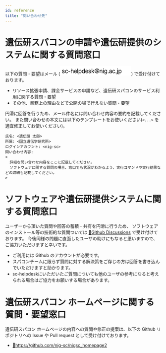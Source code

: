 ```yaml
---
id: reference
title: "問い合わせ先"
---
```


# 遺伝研スパコンの申請や遺伝研提供のシステムに関する質問窓口

以下の質問・要望はメール (![](sc-helpdesk.png)) で受け付けております。

- リソース拡張申請、課金サービスの申請など、遺伝研スパコンのサービス利用に関する質問・要望
- その他、業務上の理由などで公開の場で行えない質問・要望

円滑に回答を行うため、メール件名には問い合わせ内容の要約を記載してください。
また問い合わせの本文には以下のテンプレートをお使いください(`<...>` を適宜修正してお使いください)。

```
氏名: <遺伝研 太郎>
所属: <国立遺伝学研究所>
ログインアカウント: <nig-sc>
問い合わせ内容:
<
  詳細な問い合わせ内容をここに記載してください。
  ソフトウェアに関する質問の場合、窓口でも状況がわかるよう、実行コマンドや実行結果などの詳細も記載してください。
>
```

# ソフトウェアや遺伝研提供システムに関する質問窓口

ユーザーから頂いた質問や回答の蓄積・共有を円滑に行うため、 ソフトウェアのインストール等の技術的な質問ついては [&#x1f517;<u>Github Discussions</u>](https://github.com/nig-sc/nigsc_homepage2/discussions) で受け付けております。 今後同様の問題に直面したユーザの助けにもなると思いますので、ご協力いただけますと幸いです。

- ご利用には Github のアカウントが必要です。
- スパコンチームに限らず質問に対する解決策をご存じの方は回答を書き込んでいただけますと助かります。
- sc-helpdeskにいただいたご質問についても他のユーザの参考になると考えられる場合はご協力をお願いする場合があります。


# 遺伝研スパコン ホームページに関する質問・要望窓口

遺伝研スパコン ホームページの内容への質問や修正の提案は、以下の Github リポジトリへの Issue や Pull request として受け付けております。

- [&#x1f517;<u>https://github.com/nig-sc/nigsc_homepage2</u>](https://github.com/nig-sc/nigsc_homepage2)
